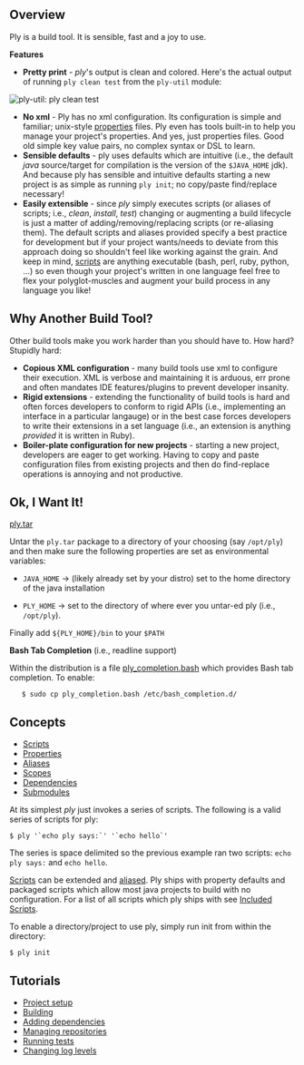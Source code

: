 Overview
--------

Ply is a build tool.  It is sensible, fast and a joy to use. 

__Features__

* __Pretty print__ - _ply_'s output is clean and colored.  Here's the actual output of running `ply clean test` from the `ply-util` module:

![ply-util: ply clean test](https://github.com/blangel/ply/raw/master/docs/imgs/ply-util-test.png "ply-util: ply clean test")

* __No xml__ - Ply has no xml configuration. Its configuration is simple and familiar; unix-style [properties](ply/tree/master/docs/Properties.md) files. Ply even has tools built-in to help you manage your project's properties. And yes, just properties files. Good old simple key value pairs, no complex syntax or DSL to learn.
* __Sensible defaults__ - ply uses defaults which are intuitive (i.e., the default _java_ source/target for compilation is the version of the `$JAVA_HOME` jdk). And because ply has sensible and intuitive defaults starting a new project is as simple as running `ply init`; no copy/paste find/replace necessary!
* __Easily extensible__ - since _ply_ simply executes scripts (or aliases of scripts; i.e., _clean_, _install_, _test_) changing or augmenting a build lifecycle is just a matter of adding/removing/replacing scripts (or re-aliasing them).  The default scripts and aliases provided specify a best practice for development but if your project wants/needs to deviate from this approach doing so shouldn't feel like working against the grain.  And keep in mind, [scripts](ply/tree/master/docs/Scripts.md) are anything executable (bash, perl, ruby, python, ...) so even though your project's written in one language feel free to flex your polyglot-muscles and augment your build process in any language you like! 

Why Another Build Tool?
-----------------------

Other build tools make you work harder than you should have to.  How hard? Stupidly hard:

  * __Copious XML configuration__ - many build tools use xml to configure their execution.  XML is verbose and maintaining it is arduous, err prone and often mandates IDE features/plugins to prevent developer insanity.
  * __Rigid extensions__ - extending the functionality of build tools is hard and often forces developers to conform to rigid APIs (i.e., implementing an interface in a particular langauge) or in the best case forces developers to write their extensions in a set language (i.e., an extension is anything _provided_ it is written in Ruby).
  * __Boiler-plate configuration for new projects__ - starting a new project, developers are eager to get working.  Having to copy and paste configuration files from existing projects and then do find-replace operations is annoying and not productive.

Ok, I Want It!
-------------

[ply.tar](ply/raw/master/dist/ply.tar)

Untar the `ply.tar` package to a directory of your choosing (say `/opt/ply`) and then make sure the following properties are set as environmental variables:

* `JAVA_HOME` -> (likely already set by your distro) set to the home directory of the java installation

* `PLY_HOME` -> set to the directory of where ever you untar-ed ply (i.e., `/opt/ply`).

Finally add `${PLY_HOME}/bin` to your `$PATH`

__Bash Tab Completion__ (i.e., readline support)

Within the distribution is a file [ply_completion.bash](ply/raw/master/dist/ply/ply_completion.bash) which provides Bash tab completion.  To enable:

       $ sudo cp ply_completion.bash /etc/bash_completion.d/

Concepts
--------

* [Scripts](ply/tree/master/docs/Scripts.md)
* [Properties](ply/tree/master/docs/Properties.md)
* [Aliases](ply/tree/master/docs/Aliases.md)
* [Scopes](ply/tree/master/docs/Scopes.md)
* [Dependencies](ply/tree/master/docs/Dependencies.md)
* [Submodules](ply/tree/master/docs/Submodules.md)

At its simplest _ply_ just invokes a series of scripts. The following is a valid series of scripts for ply:

    $ ply '`echo ply says:`' '`echo hello`'

The series is space delimited so the previous example ran two scripts: `echo ply says:` and `echo hello`.

[Scripts](ply/tree/master/docs/Scripts.md) can be extended and [aliased](ply/tree/master/docs/Aliases.md).
Ply ships with property defaults and packaged scripts which allow most java projects to
build with no configuration.  For a list of all scripts which ply ships with see [Included Scripts](ply/tree/master/docs/IncludedScripts.md).

To enable a directory/project to use ply, simply run init from within the directory:

    $ ply init

Tutorials
--------

* [Project setup](ply/tree/master/docs/ProjectSetup.md)
* [Building](ply/tree/master/docs/BuildingProject.md)
* [Adding dependencies](ply/tree/master/docs/DependenciesTutorial.md)
* [Managing repositories](ply/tree/master/docs/Repositories.md)
* [Running tests](ply/tree/master/docs/RunningTests.md)
* [Changing log levels](ply/tree/master/docs/Logging.md)